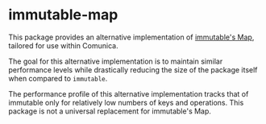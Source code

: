 
# immutable-map

This package provides an alternative implementation of [immutable's Map][1],
tailored for use within Comunica.

The goal for this alternative implementation is to maintain similar performance
levels while drastically reducing the size of the package itself when compared
to `immutable`.

The performance profile of this alternative implementation tracks that of 
immutable only for relatively low numbers of keys and operations. This package
is not a universal replacement for immutable's Map.

[1]: https://immutable-js.com/docs/v4.0.0/Map/
